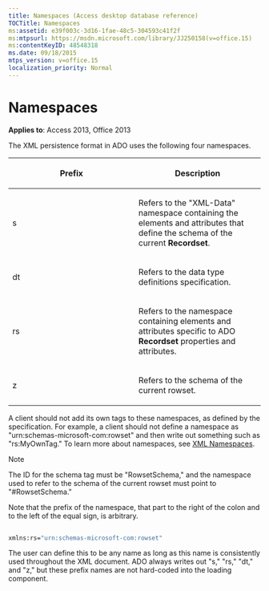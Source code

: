 ```yaml
---
title: Namespaces (Access desktop database reference)
TOCTitle: Namespaces
ms:assetid: e39f003c-3d16-1fae-48c5-304593c41f2f
ms:mtpsurl: https://msdn.microsoft.com/library/JJ250158(v=office.15)
ms:contentKeyID: 48548318
ms.date: 09/18/2015
mtps_version: v=office.15
localization_priority: Normal
---
```


# Namespaces

**Applies to**: Access 2013, Office 2013

The XML persistence format in ADO uses the following four namespaces.

<table>
<colgroup>
<col style="width: 50%" />
<col style="width: 50%" />
</colgroup>
<thead>
<tr class="header">
<th><p>Prefix</p></th>
<th><p>Description</p></th>
</tr>
</thead>
<tbody>
<tr class="odd">
<td><p>s</p></td>
<td><p>Refers to the &quot;XML-Data&quot; namespace containing the elements and attributes that define the schema of the current <strong>Recordset</strong>.</p></td>
</tr>
<tr class="even">
<td><p>dt</p></td>
<td><p>Refers to the data type definitions specification.</p></td>
</tr>
<tr class="odd">
<td><p>rs</p></td>
<td><p>Refers to the namespace containing elements and attributes specific to ADO <strong>Recordset</strong> properties and attributes.</p></td>
</tr>
<tr class="even">
<td><p>z</p></td>
<td><p>Refers to the schema of the current rowset.</p></td>
</tr>
</tbody>
</table>


A client should not add its own tags to these namespaces, as defined by the specification. For example, a client should not define a namespace as "urn:schemas-microsoft-com:rowset" and then write out something such as "rs:MyOwnTag." To learn more about namespaces, see [XML Namespaces](https://www.w3.org/tr/xml-names/).

> [!NOTE]
> The ID for the schema tag must be "RowsetSchema," and the namespace used to refer to the schema of the current rowset must point to "#RowsetSchema."

Note that the prefix of the namespace, that part to the right of the colon and to the left of the equal sign, is arbitrary.

```vb 
 
xmlns:rs="urn:schemas-microsoft-com:rowset" 
```

The user can define this to be any name as long as this name is consistently used throughout the XML document. ADO always writes out "s," "rs," "dt," and "z," but these prefix names are not hard-coded into the loading component.



